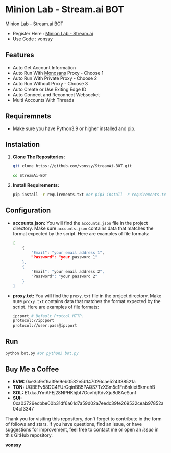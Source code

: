 # Minion Lab - Stream.ai BOT
Minion Lab - Stream.ai BOT

- Register Here : [Minion Lab - Stream.ai](https://app.minionlab.ai/?referralCode=zwYPzVWI)
- Use Code : vonssy

## Features

  - Auto Get Account Information
  - Auto Run With [Monosans](https://raw.githubusercontent.com/monosans/proxy-list/main/proxies/all.txt) Proxy - Choose 1
  - Auto Run With Private Proxy - Choose 2
  - Auto Run Without Proxy - Choose 3
  - Auto Create or Use Exiting Edge ID
  - Auto Connect and Reconnect Websocket
  - Multi Accounts With Threads

## Requiremnets

- Make sure you have Python3.9 or higher installed and pip.

## Instalation

1. **Clone The Repositories:**
   ```bash
   git clone https://github.com/vonssy/StreamAi-BOT.git
   ```
   ```bash
   cd StreamAi-BOT
   ```

2. **Install Requirements:**
   ```bash
   pip install -r requirements.txt #or pip3 install -r requirements.txt
   ```

## Configuration

- **accounts.json:** You will find the `accounts.json` file in the project directory. Make sure `accounts.json` contains data that matches the format expected by the script. Here are examples of file formats:
  ```bash
  [
      {
          "Email": "your email address 1",
          "Password": "your password 1"
      },
      {
          "Email": "your email address 2",
          "Password": "your password 2"
      }
  ]
  ```

- **proxy.txt:** You will find the `proxy.txt` file in the project directory. Make sure `proxy.txt` contains data that matches the format expected by the script. Here are examples of file formats:
  ```bash
  ip:port # Default Protcol HTTP.
  protocol://ip:port
  protocol://user:pass@ip:port
  ```

## Run

```bash
python bot.py #or python3 bot.py
```

## Buy Me a Coffee

- **EVM:** 0xe3c9ef9a39e9eb0582e5b147026cae524338521a
- **TON:** UQBEFv58DC4FUrGqinBB5PAQS7TzXSm5c1Fn6nkiet8kmehB
- **SOL:** E1xkaJYmAFEj28NPHKhjbf7GcvfdjKdvXju8d8AeSunf
- **SUI:** 0xa03726ecbbe00b31df6a61d7a59d02a7eedc39fe269532ceab97852a04cf3347

Thank you for visiting this repository, don't forget to contribute in the form of follows and stars.
If you have questions, find an issue, or have suggestions for improvement, feel free to contact me or open an *issue* in this GitHub repository.

**vonssy**